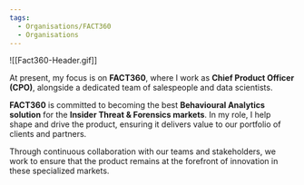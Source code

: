 ```yaml
---
tags:
  - Organisations/FACT360
  - Organisations
---
```

![[Fact360-Header.gif]]

At present, my focus is on **FACT360**, where I work as **Chief Product Officer (CPO)**, alongside a dedicated team of salespeople and data scientists.

**FACT360** is committed to becoming the best **Behavioural Analytics solution** for the **Insider Threat & Forensics markets**. In my role, I help shape and drive the product, ensuring it delivers value to our portfolio of clients and partners.

Through continuous collaboration with our teams and stakeholders, we work to ensure that the product remains at the forefront of innovation in these specialized markets.
